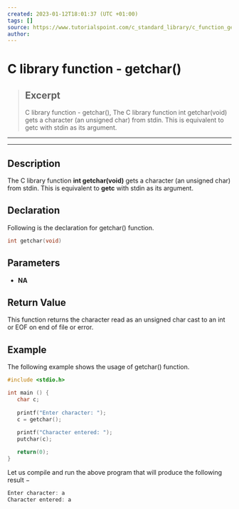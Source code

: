 ```yaml
---
created: 2023-01-12T18:01:37 (UTC +01:00)
tags: []
source: https://www.tutorialspoint.com/c_standard_library/c_function_getchar.htm
author: 
---
```


# C library function - getchar()

> ## Excerpt
> C library function - getchar(),  The C library function int getchar(void) gets a character (an unsigned char) from stdin. This is equivalent to getc with stdin as its argument.

---
---

  

## Description

The C library function **int getchar(void)** gets a character (an unsigned char) from stdin. This is equivalent to **getc** with stdin as its argument.

## Declaration

Following is the declaration for getchar() function.

```c
int getchar(void)
```

## Parameters

-   **NA**
    

## Return Value

This function returns the character read as an unsigned char cast to an int or EOF on end of file or error.

## Example

The following example shows the usage of getchar() function.

```c
#include <stdio.h>

int main () {
   char c;
 
   printf("Enter character: ");
   c = getchar();
 
   printf("Character entered: ");
   putchar(c);

   return(0);
}
```

Let us compile and run the above program that will produce the following result −

```c
Enter character: a
Character entered: a

```


